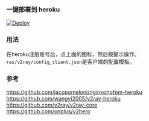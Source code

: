 ### 一键部署到 heroku  
[![Deploy](https://www.herokucdn.com/deploy/button.png)](https://heroku.com/deploy)  

### 用法
在heroku注册账号后，点上面的图标，然后按提示操作。    
`res/v2ray/config_client.json`是客户端的配置模板。  
  
### 参考  
https://github.com/jacopomeloni/nginxphpfpm-heroku  
https://github.com/wangyi2005/v2ray-heroku  
https://github.com/v2ray/v2ray-core  
https://github.com/onplus/v2hero  

